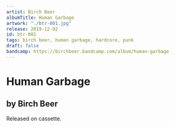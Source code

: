 ```yaml
---
artist: Birch Beer
albumTitle: Human Garbage
artwork: "./btr-001.jpg"
release: 2019-12-02
id: btr-001
tags: birch beer, human garbage, hardcore, punk
draft: false
bandcamp: https://birchbeer.bandcamp.com/album/human-garbage
---
```


# Human Garbage

## by Birch Beer

Released on cassette.
